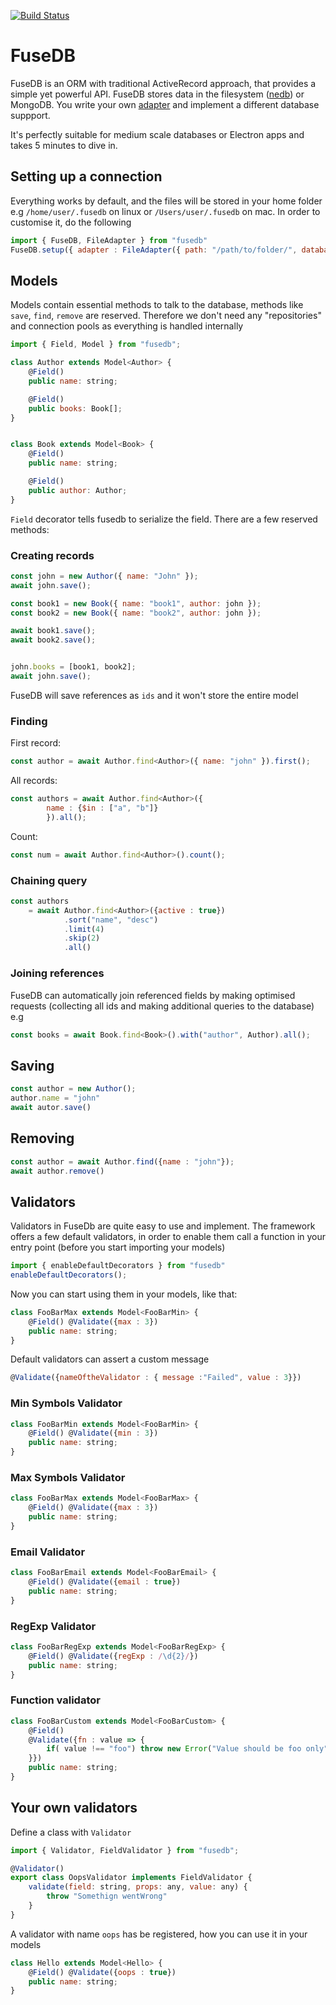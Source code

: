 [![Build Status](https://travis-ci.org/fuse-box/fusedb.svg?branch=master)](https://travis-ci.org/fuse-box/fusedb)

# FuseDB

FuseDB is an ORM with traditional ActiveRecord approach, that provides a simple yet powerful API. FuseDB stores data in the filesystem ([nedb](https://github.com/louischatriot/nedb)) or MongoDB. You write your own [adapter](https://github.com/fuse-box/fusedb/blob/master/src/adapters/Adapter.ts) and implement a different database suppport.

It's perfectly suitable for medium scale databases or Electron apps and takes 5 minutes to dive in.

## Setting up a connection

Everything works by default, and the files will be stored in your home folder e.g `/home/user/.fusedb` on linux or `/Users/user/.fusedb` on mac. In order to customise it, do the following

```js
import { FuseDB, FileAdapter } from "fusedb"
FuseDB.setup({ adapter : FileAdapter({ path: "/path/to/folder/", database: "test" }) });
```

## Models


Models contain essential methods to talk to the database, methods like `save`, `find`, `remove` are reserved. Therefore we don't need any "repositories" and connection pools as everything is handled internally

```js
import { Field, Model } from "fusedb";

class Author extends Model<Author> {
    @Field()
    public name: string;

    @Field()
    public books: Book[];
}


class Book extends Model<Book> {
    @Field()
    public name: string;

    @Field()
    public author: Author;
}
```

`Field` decorator tells fusedb to serialize the field. There are a few reserved methods:

### Creating records

```js
const john = new Author({ name: "John" });
await john.save();

const book1 = new Book({ name: "book1", author: john });
const book2 = new Book({ name: "book2", author: john });

await book1.save();
await book2.save();


john.books = [book1, book2];
await john.save();
```

FuseDB will save references as `ids` and it won't store the entire model

### Finding

First record:

```js
const author = await Author.find<Author>({ name: "john" }).first();
```

All records:

```js
const authors = await Author.find<Author>({
        name : {$in : ["a", "b"]}
        }).all();
```

Count:

```js
const num = await Author.find<Author>().count();
```

### Chaining query

```js
const authors 
    = await Author.find<Author>({active : true})
            .sort("name", "desc")
            .limit(4)
            .skip(2)
            .all()
```

### Joining references

FuseDB can automatically join referenced fields by making optimised requests (collecting all ids and making additional queries to the database)
e.g

```js
const books = await Book.find<Book>().with("author", Author).all();
```

## Saving

```js
const author = new Author();
author.name = "john"
await autor.save() 
```


## Removing
```js
const author = await Author.find({name : "john"});
await author.remove()
```

## Validators

Validators in FuseDb are quite easy to use and implement. The framework offers a few default validators, 
in order to enable them call a function in your entry point (before you start importing your models)

```js
import { enableDefaultDecorators } from "fusedb"
enableDefaultDecorators();
```

Now you can start using them in your models, like that:

```js
class FooBarMax extends Model<FooBarMin> {
    @Field() @Validate({max : 3})
    public name: string;
}
```

Default validators can assert a custom message

```js
@Validate({nameOftheValidator : { message :"Failed", value : 3}})
```

### Min Symbols Validator

```js
class FooBarMin extends Model<FooBarMin> {
    @Field() @Validate({min : 3})
    public name: string;
}
```

### Max Symbols Validator

```js
class FooBarMax extends Model<FooBarMax> {
    @Field() @Validate({max : 3})
    public name: string;
}
```

### Email Validator

```js
class FooBarEmail extends Model<FooBarEmail> {
    @Field() @Validate({email : true})
    public name: string;
}
```

### RegExp Validator

```js
class FooBarRegExp extends Model<FooBarRegExp> {
    @Field() @Validate({regExp : /\d{2}/})
    public name: string;
}
```

### Function validator

```js
class FooBarCustom extends Model<FooBarCustom> {
    @Field() 
    @Validate({fn : value => {
        if( value !== "foo") throw new Error("Value should be foo only")
    }})
    public name: string;
}
```

## Your own validators

Define a class with `Validator`
```js
import { Validator, FieldValidator } from "fusedb";

@Validator()
export class OopsValidator implements FieldValidator {
    validate(field: string, props: any, value: any) {
        throw "Somethign wentWrong"
    }
}
```

A validator with name `oops` has be registered, how you can use it in your models

```js
class Hello extends Model<Hello> {
    @Field() @Validate({oops : true})
    public name: string;
}
```